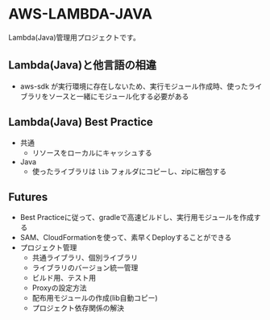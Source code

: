 # AWS-LAMBDA-JAVA
Lambda(Java)管理用プロジェクトです。

## Lambda(Java)と他言語の相違
* aws-sdk が実行環境に存在しないため、実行モジュール作成時、使ったライブラリをソースと一緒にモジュール化する必要がある

## Lambda(Java) Best Practice
* 共通
  * リソースをローカルにキャッシュする
* Java
  * 使ったライブラリは `lib` フォルダにコピーし、zipに梱包する

## Futures
* Best Practiceに従って、gradleで高速ビルドし、実行用モジュールを作成する
* SAM、CloudFormationを使って、素早くDeployすることができる
* プロジェクト管理
  * 共通ライブラリ、個別ライブラリ
  * ライブラリのバージョン統一管理
  * ビルド用、テスト用
  * Proxyの設定方法
  * 配布用モジュールの作成(lib自動コピー)
  * プロジェクト依存関係の解決
